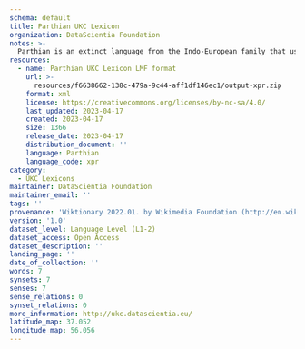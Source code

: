 ```yaml
---
schema: default
title: Parthian UKC Lexicon
organization: DataScientia Foundation
notes: >-
  Parthian is an extinct language from the Indo-European family that used to be spoken in Eurasia. The UKC Lexicon of Parthian is represented as a lexico-semantic network. It consists of words, word senses, synsets, as well as sense-level and synset-level relationships
resources:
  - name: Parthian UKC Lexicon LMF format
    url: >-
      resources/f6638662-138c-479a-9c44-aff1df146ec1/output-xpr.zip
    format: xml
    license: https://creativecommons.org/licenses/by-nc-sa/4.0/
    last_updated: 2023-04-17
    created: 2023-04-17
    size: 1366
    release_date: 2023-04-17
    distribution_document: ''
    language: Parthian
    language_code: xpr
category:
  - UKC Lexicons
maintainer: DataScientia Foundation
maintainer_email: ''
tags: ''
provenance: 'Wiktionary 2022.01. by Wikimedia Foundation (http://en.wiktionary.org); CogNet 2.1 by Khuyagbaatar Batsuren, National University of Mongolia (http://cognet.ukc.disi.unitn.it); Princeton WordNet 2.1 by Princeton University (https://wordnet.princeton.edu)'
version: '1.0'
dataset_level: Language Level (L1-2)
dataset_access: Open Access
dataset_description: ''
landing_page: ''
date_of_collection: ''
words: 7
synsets: 7
senses: 7
sense_relations: 0
synset_relations: 0
more_information: http://ukc.datascientia.eu/
latitude_map: 37.052
longitude_map: 56.056
---
```

